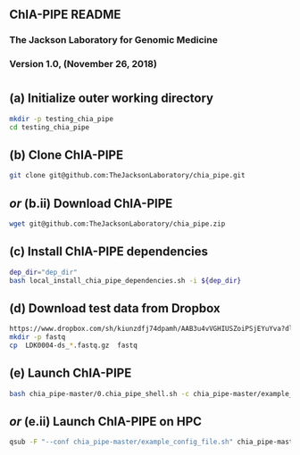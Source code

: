 ## ChIA-PIPE  README
### The Jackson Laboratory for Genomic Medicine
### Version 1.0, (November 26, 2018) 
#

## (a) Initialize outer working directory
```bash
mkdir -p testing_chia_pipe
cd testing_chia_pipe
```

## (b) Clone ChIA-PIPE
```bash
git clone git@github.com:TheJacksonLaboratory/chia_pipe.git
```

## *or* (b.ii) Download ChIA-PIPE
```bash
wget git@github.com:TheJacksonLaboratory/chia_pipe.zip
```

## (c) Install ChIA-PIPE dependencies
```bash
dep_dir="dep_dir"
bash local_install_chia_pipe_dependencies.sh -i ${dep_dir}
```

## (d) Download test data from Dropbox
```bash
https://www.dropbox.com/sh/kiunzdfj74dpamh/AAB3u4vVGHIUSZoiPSjEYuYva?dl=0
mkdir -p fastq
cp  LDK0004-ds_*.fastq.gz  fastq
```

## (e) Launch ChIA-PIPE
```bash
bash chia_pipe-master/0.chia_pipe_shell.sh -c chia_pipe-master/example_config_file.sh
```

## *or* (e.ii) Launch ChIA-PIPE on HPC
```bash
qsub -F "--conf chia_pipe-master/example_config_file.sh" chia_pipe-master/0.chia_pipe_hpc.pbs
```
